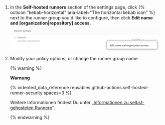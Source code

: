 1. In the **Self-hosted runners** section of the settings page, click {% octicon "kebab-horizontal" aria-label="The horizontal kebab icon" %} next to the runner group you'd like to configure, then click **Edit name and [organization|repository] access**. ![Repository-Berechtigungen verwalten](/assets/images/help/settings/actions-runner-manage-permissions.png)
1. Modify your policy options, or change the runner group name.

   {% warning %}

   **Warnung**

   {% indented_data_reference reusables.github-actions.self-hosted-runner-security spaces=3 %}

   Weitere Informationen findest Du unter „[Informationen zu selbst-gehosteten Runnern](/actions/hosting-your-own-runners/about-self-hosted-runners#self-hosted-runner-security-with-public-repositories)“.

   {% endwarning %}
